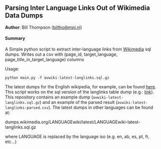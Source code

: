 ## Parsing Inter Language Links Out of Wikimedia Data Dumps

**Author**: Bill Thompson (biltho@mpi.nl)


#### Summary
A Simple python script to extract inter-language links from [Wikimedia](https://dumps.wikimedia.org) sql dumps. Writes out a csv with (page_id, target_language, page_title_in_target_language) columns

Usage:

```python main.py -f avwiki-latest-langlinks.sql.gz```

The latest dumps for the English wikipedia, for example, can be found [here](https://dumps.wikimedia.org/enwiki/latest/). This script works on the sql version of the langlinks table dump (e.g.: [link](dumps.wikimedia.org/enwiki/latest/enwiki-latest-langlinks.sql.gz)). This repository contains an example dump (```avwiki-latest-langlinks.sql.gz```) and an example of the parsed result (```avwiki-latest-langlinks-parsed.csv```). The latest dumps in other languages can be found at:

dumps.wikimedia.org/LANGUAGEwiki/latest/LANGUAGEwiki-latest-langlinks.sql.gz

 where LANGUAGE is replaced by the language iso (e.g. en, ab, es, pt, fr, etc...)



